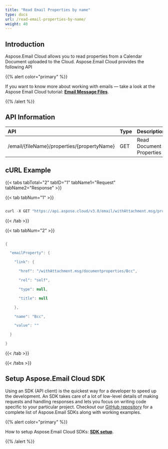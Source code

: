 ```yaml
---
title: "Read Email Properties by name"
type: docs
url: /read-email-properties-by-name/
weight: 40
---
```


## **Introduction**
Aspose.Email Cloud allows you to read properties from a Calendar Document uploaded to the Cloud. Aspose.Email Cloud provides the following API



{{% alert color="primary" %}} 

If you want to know more about working with emails — take a look at the Aspose Email Cloud tutorial: [**Email Message Files**](/email/email-message-files/).

{{% /alert %}} 
## **API Information**

|**API**|**Type**|**Description**|**Swagger Link**|
| :- | :- | :- | :- |
|/email/{fileName}/properties/{propertyName}|GET|Read Document Properties|[GetEmailProperty](https://apireference.aspose.cloud/email/#/Email/GetEmailProperty)|
## **cURL Example**
{{< tabs tabTotal="2" tabID="1" tabName1="Request" tabName2="Response" >}}

{{< tab tabNum="1" >}}

```java

curl -X GET "https://api.aspose.cloud/v3.0/email/withAttachment.msg/properties/Bcc" -H "accept: application/json" -H "authorization: Bearer eyJhbGciOiJSUzI1NiIsInR5cCI6IkpXVCJ9.eyJuYmYiOjE1NzU5MjUwNDAsImV4cCI6MTU3NjAxMTQ0MCwiaXNzIjoiaHR0cHM6Ly9hcGkuYXNwb3NlLmNsb3VkIiwiYXVkIjpbImh0dHBzOi8vYXBpLmFzcG9zZS5jbG91ZC9yZXNvdXJjZXMiLCJhcGkucGxhdGZvcm0iLCJhcGkucHJvZHVjdHMiXSwiY2xpZW50X2lkIjoiNzg5NDZmYjQtM2JkNC00ZDNlLWIzMDktZjllMmZmOWFjNmY5IiwiY2xpZW50X2lkU3J2SWQiOiI2NTk5ODQiLCJzY29wZSI6WyJhcGkucGxhdGZvcm0iLCJhcGkucHJvZHVjdHMiXX0.JmM_z9oMwGwQj4F0NaQA7WItUz_UALIYRTbPMmutOdJfP1d4FPjpCnML4y8a_atM--jsXCp0aXO7QD5Vhe1QoKk_Xiwa1TrU08MpgGjapUdeTrXEVrMFuMp_dlN18futPUwB8muyYjFY0ljKQz7tTNQIO4VzHo6cqtFR1S88D7F49mztSTh3LdssKvYCTixzeEdzTj-vRCBRUYoS-dA3lxUnRB3Z7z7iDZRYIt2j7rJCEENG6z-4KduOTJnicLEz3HOUCcPyThTBYcVc2bJL8fdOQCYZhjUsqeMIoYcRxvced5JrJOEoIk6cbEenahUtmaJ89q-9mCKsn2qvuECUAA"

```

{{< /tab >}}

{{< tab tabNum="2" >}}

```java

{

  "emailProperty": {

    "link": {

      "href": "/withAttachment.msg/documentproperties/Bcc",

      "rel": "self",

      "type": null,

      "title": null

    },

    "name": "Bcc",

    "value": ""

  }

}

```

{{< /tab >}}

{{< /tabs >}}
## **Setup Aspose.Email Cloud SDK**
Using an SDK (API client) is the quickest way for a developer to speed up the development. An SDK takes care of a lot of low-level details of making requests and handling responses and lets you focus on writing code specific to your particular project. Checkout our [GitHub repository](https://github.com/aspose-email-cloud) for a complete list of Aspose.Email SDKs along with working examples.

{{% alert color="primary" %}} 

How to setup Aspose.Email Cloud SDKs: [**SDK setup**](/email/sdk-setup/).

{{% /alert %}}


